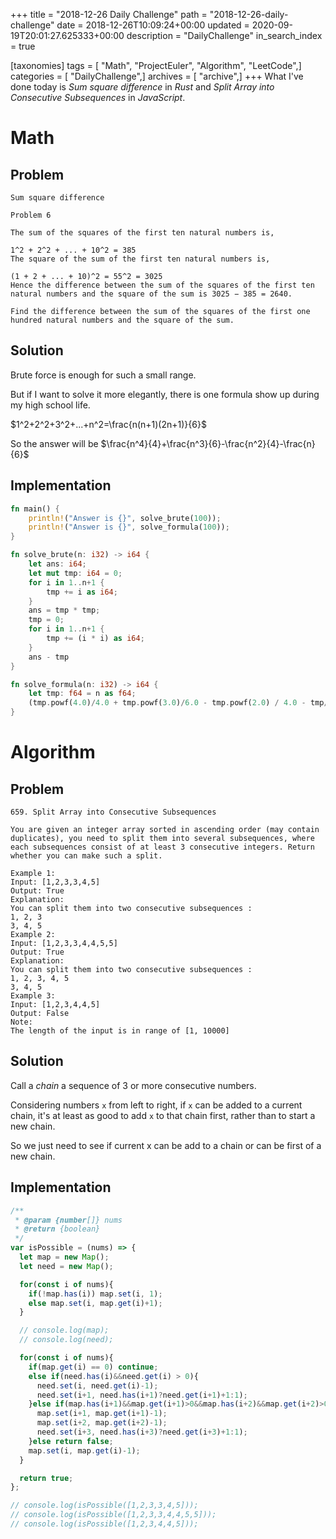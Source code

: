 +++
title = "2018-12-26 Daily Challenge"
path = "2018-12-26-daily-challenge"
date = 2018-12-26T10:09:24+00:00
updated = 2020-09-19T20:01:27.625333+00:00
description = "DailyChallenge"
in_search_index = true

[taxonomies]
tags = [ "Math", "ProjectEuler", "Algorithm", "LeetCode",]
categories = [ "DailyChallenge",]
archives = [ "archive",]
+++
What I've done today is *Sum square difference* in *Rust* and *Split Array into Consecutive Subsequences* in *JavaScript*.

<!--more-->

# Math

## Problem

```
Sum square difference

Problem 6 

The sum of the squares of the first ten natural numbers is,

1^2 + 2^2 + ... + 10^2 = 385
The square of the sum of the first ten natural numbers is,

(1 + 2 + ... + 10)^2 = 55^2 = 3025
Hence the difference between the sum of the squares of the first ten natural numbers and the square of the sum is 3025 − 385 = 2640.

Find the difference between the sum of the squares of the first one hundred natural numbers and the square of the sum.
```

## Solution

Brute force is enough for such a small range.

But if I want to solve it more elegantly, there is one formula show up during my high school life.

$1^2+2^2+3^2+...+n^2=\frac{n(n+1)(2n+1)}{6}$

So the answer will be $\frac{n^4}{4}+\frac{n^3}{6}-\frac{n^2}{4}-\frac{n}{6}$

## Implementation

```rust
fn main() {
    println!("Answer is {}", solve_brute(100));
    println!("Answer is {}", solve_formula(100));
}

fn solve_brute(n: i32) -> i64 {
    let ans: i64;
    let mut tmp: i64 = 0;
    for i in 1..n+1 {
        tmp += i as i64;
    }
    ans = tmp * tmp;
    tmp = 0;
    for i in 1..n+1 {
        tmp += (i * i) as i64;
    }
    ans - tmp
}

fn solve_formula(n: i32) -> i64 {
    let tmp: f64 = n as f64;
    (tmp.powf(4.0)/4.0 + tmp.powf(3.0)/6.0 - tmp.powf(2.0) / 4.0 - tmp/6.0) as i64
}
```

# Algorithm

## Problem

```
659. Split Array into Consecutive Subsequences

You are given an integer array sorted in ascending order (may contain duplicates), you need to split them into several subsequences, where each subsequences consist of at least 3 consecutive integers. Return whether you can make such a split.

Example 1:
Input: [1,2,3,3,4,5]
Output: True
Explanation:
You can split them into two consecutive subsequences : 
1, 2, 3
3, 4, 5
Example 2:
Input: [1,2,3,3,4,4,5,5]
Output: True
Explanation:
You can split them into two consecutive subsequences : 
1, 2, 3, 4, 5
3, 4, 5
Example 3:
Input: [1,2,3,4,4,5]
Output: False
Note:
The length of the input is in range of [1, 10000]
```

## Solution

Call a *chain* a sequence of 3 or more consecutive numbers.

Considering numbers `x` from left to right, if `x` can be added to a current chain, it's at least as good to add `x` to that chain first, rather than to start a new chain.

So we just need to see if current x can be add to a chain or can be first of a new chain.

## Implementation

```javascript
/**
 * @param {number[]} nums
 * @return {boolean}
 */
var isPossible = (nums) => {
  let map = new Map();
  let need = new Map();

  for(const i of nums){
    if(!map.has(i)) map.set(i, 1);
    else map.set(i, map.get(i)+1);
  }

  // console.log(map);
  // console.log(need);

  for(const i of nums){
    if(map.get(i) == 0) continue;
    else if(need.has(i)&&need.get(i) > 0){
      need.set(i, need.get(i)-1);
      need.set(i+1, need.has(i+1)?need.get(i+1)+1:1);
    }else if(map.has(i+1)&&map.get(i+1)>0&&map.has(i+2)&&map.get(i+2)>0){
      map.set(i+1, map.get(i+1)-1);
      map.set(i+2, map.get(i+2)-1);
      need.set(i+3, need.has(i+3)?need.get(i+3)+1:1);
    }else return false;
    map.set(i, map.get(i)-1);
  }

  return true;
};

// console.log(isPossible([1,2,3,3,4,5]));
// console.log(isPossible([1,2,3,3,4,4,5,5]));
// console.log(isPossible([1,2,3,4,4,5]));
```